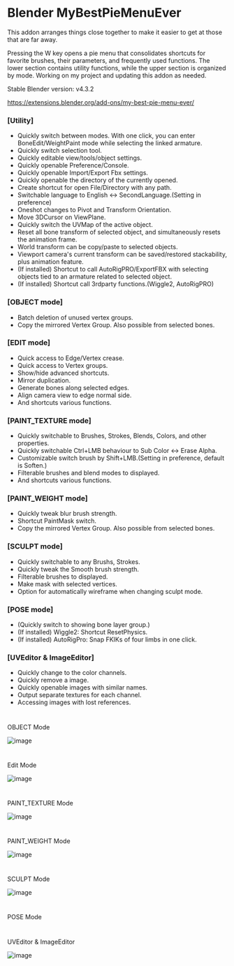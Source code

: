# Blender MyBestPieMenuEver

This addon arranges things close together to make it easier to get at those that are far away.

Pressing the W key opens a pie menu that consolidates shortcuts for favorite brushes, their parameters, and frequently used functions. The lower section contains utility functions, while the upper section is organized by mode. Working on my project and updating this addon as needed.

Stable Blender version: v4.3.2

https://extensions.blender.org/add-ons/my-best-pie-menu-ever/


### [Utility]

- Quickly switch between modes. With one click, you can enter BoneEdit/WeightPaint mode while selecting the linked armature.
- Quickly switch selection tool.
- Quickly editable view/tools/object settings.
- Quickly openable Preference/Console.
- Quickly openable Import/Export Fbx settings.
- Quickly openable the directory of the currently opened.
- Create shortcut for open File/Directory with any path.
- Switchable language to English <-> SecondLanguage.(Setting in preference)
- Oneshot changes to Pivot and Transform Orientation.
- Move 3DCursor on ViewPlane.
- Quickly switch the UVMap of the active object.
- Reset all bone transform of selected object, and simultaneously resets the animation frame.
- World transform can be copy/paste to selected objects.
- Viewport camera's current transform can be saved/restored stackability, plus animation feature.
- (If installed) Shortcut to call AutoRigPRO/ExportFBX with selecting objects tied to an armature related to selected object.
- (If installed) Shortcut call 3rdparty functions.(Wiggle2, AutoRigPRO)

### [OBJECT mode]
- Batch deletion of unused vertex groups.
- Copy the mirrored Vertex Group. Also possible from selected bones.

### [EDIT mode]
- Quick access to Edge/Vertex crease.
- Quick access to Vertex groups.
- Show/hide advanced shortcuts.
- Mirror duplication.
- Generate bones along selected edges.
- Align camera view to edge normal side.
- And shortcuts various functions.

### [PAINT_TEXTURE mode]

- Quickly switchable to Brushes, Strokes, Blends, Colors, and other properties.
- Quickly switchable Ctrl+LMB behaviour to Sub Color <-> Erase Alpha.
- Customizable switch brush by Shift+LMB.(Setting in preference, default is Soften.)
- Filterable brushes and blend modes to displayed.
- And shortcuts various functions.
  
### [PAINT_WEIGHT mode]

- Quickly tweak blur brush strength.
- Shortcut PaintMask switch.
- Copy the mirrored Vertex Group. Also possible from selected bones.

### [SCULPT mode]

- Quickly switchable to any Brushs, Strokes.
- Quickly tweak the Smooth brush strength.
- Filterable brushes to displayed.
- Make mask with selected vertices.
- Option for automatically wireframe when changing sculpt mode.

### [POSE mode]

- (Quickly switch to showing bone layer group.)
- (If installed) Wiggle2: Shortcut ResetPhysics.
- (If installed) AutoRigPro: Snap FKIKs of four limbs in one click.

### [UVEditor & ImageEditor]

- Quickly change to the color channels.
- Quickly remove a image.
- Quickly openable images with similar names.
- Output separate textures for each channel.
- Accessing images with lost references.

#
OBJECT Mode

![image](https://github.com/user-attachments/assets/c86a1cfa-7417-4494-92f9-ec427cd57ea9)

#
Edit Mode

![image](https://github.com/user-attachments/assets/21530485-0316-437d-8445-4e5123040a1e)

#
PAINT_TEXTURE Mode

![image](https://github.com/user-attachments/assets/55b486ea-204a-4c19-a806-02feea50e3ee)

#
PAINT_WEIGHT Mode

![image](https://github.com/user-attachments/assets/c83f6405-e14e-4ac9-aa47-772ee7ab42d7)

#
SCULPT Mode

![image](https://github.com/user-attachments/assets/3412ce99-9b6c-4a89-815d-6db6a7d728cb)

#
POSE Mode


#
UVEditor & ImageEditor

![image](https://github.com/user-attachments/assets/5f8d63e4-62c9-4450-8be4-9944b2dc7cc8)
